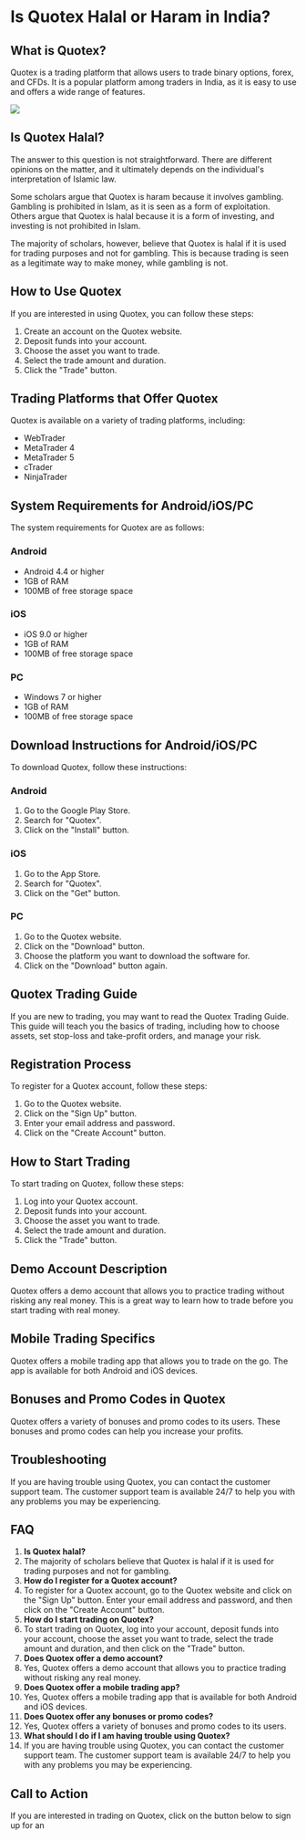 # Is Quotex Halal or Haram in India?

## What is Quotex?

Quotex is a trading platform that allows users to trade binary options,
forex, and CFDs. It is a popular platform among traders in India, as it
is easy to use and offers a wide range of features.

[![](https://static.quotex.io/files/4_en/300_250.jpg)](https://traff.sbs/brokerqxlid)

## Is Quotex Halal?

The answer to this question is not straightforward. There are different
opinions on the matter, and it ultimately depends on the individual\'s
interpretation of Islamic law.

Some scholars argue that Quotex is haram because it involves gambling.
Gambling is prohibited in Islam, as it is seen as a form of
exploitation. Others argue that Quotex is halal because it is a form of
investing, and investing is not prohibited in Islam.

The majority of scholars, however, believe that Quotex is halal if it is
used for trading purposes and not for gambling. This is because trading
is seen as a legitimate way to make money, while gambling is not.

## How to Use Quotex

If you are interested in using Quotex, you can follow these steps:

1.  Create an account on the Quotex website.
2.  Deposit funds into your account.
3.  Choose the asset you want to trade.
4.  Select the trade amount and duration.
5.  Click the "Trade" button.

## Trading Platforms that Offer Quotex

Quotex is available on a variety of trading platforms, including:

-   WebTrader
-   MetaTrader 4
-   MetaTrader 5
-   cTrader
-   NinjaTrader

## System Requirements for Android/iOS/PC

The system requirements for Quotex are as follows:

### Android

-   Android 4.4 or higher
-   1GB of RAM
-   100MB of free storage space

### iOS

-   iOS 9.0 or higher
-   1GB of RAM
-   100MB of free storage space

### PC

-   Windows 7 or higher
-   1GB of RAM
-   100MB of free storage space

## Download Instructions for Android/iOS/PC

To download Quotex, follow these instructions:

### Android

1.  Go to the Google Play Store.
2.  Search for "Quotex".
3.  Click on the "Install" button.

### iOS

1.  Go to the App Store.
2.  Search for "Quotex".
3.  Click on the "Get" button.

### PC

1.  Go to the Quotex website.
2.  Click on the "Download" button.
3.  Choose the platform you want to download the software for.
4.  Click on the "Download" button again.

## Quotex Trading Guide

If you are new to trading, you may want to read the Quotex Trading
Guide. This guide will teach you the basics of trading, including how to
choose assets, set stop-loss and take-profit orders, and manage your
risk.

## Registration Process

To register for a Quotex account, follow these steps:

1.  Go to the Quotex website.
2.  Click on the "Sign Up" button.
3.  Enter your email address and password.
4.  Click on the "Create Account" button.

## How to Start Trading

To start trading on Quotex, follow these steps:

1.  Log into your Quotex account.
2.  Deposit funds into your account.
3.  Choose the asset you want to trade.
4.  Select the trade amount and duration.
5.  Click the "Trade" button.

## Demo Account Description

Quotex offers a demo account that allows you to practice trading without
risking any real money. This is a great way to learn how to trade before
you start trading with real money.

## Mobile Trading Specifics

Quotex offers a mobile trading app that allows you to trade on the go.
The app is available for both Android and iOS devices.

## Bonuses and Promo Codes in Quotex

Quotex offers a variety of bonuses and promo codes to its users. These
bonuses and promo codes can help you increase your profits.

## Troubleshooting

If you are having trouble using Quotex, you can contact the customer
support team. The customer support team is available 24/7 to help you
with any problems you may be experiencing.

## FAQ

1.  **Is Quotex halal?**
2.  The majority of scholars believe that Quotex is halal if it is used
    for trading purposes and not for gambling.
3.  **How do I register for a Quotex account?**
4.  To register for a Quotex account, go to the Quotex website and click
    on the "Sign Up" button. Enter your email address and
    password, and then click on the "Create Account" button.
5.  **How do I start trading on Quotex?**
6.  To start trading on Quotex, log into your account, deposit funds
    into your account, choose the asset you want to trade, select the
    trade amount and duration, and then click on the "Trade"
    button.
7.  **Does Quotex offer a demo account?**
8.  Yes, Quotex offers a demo account that allows you to practice
    trading without risking any real money.
9.  **Does Quotex offer a mobile trading app?**
10. Yes, Quotex offers a mobile trading app that is available for both
    Android and iOS devices.
11. **Does Quotex offer any bonuses or promo codes?**
12. Yes, Quotex offers a variety of bonuses and promo codes to its
    users.
13. **What should I do if I am having trouble using Quotex?**
14. If you are having trouble using Quotex, you can contact the customer
    support team. The customer support team is available 24/7 to help
    you with any problems you may be experiencing.

## Call to Action

If you are interested in trading on Quotex, click on the button below to
sign up for an

